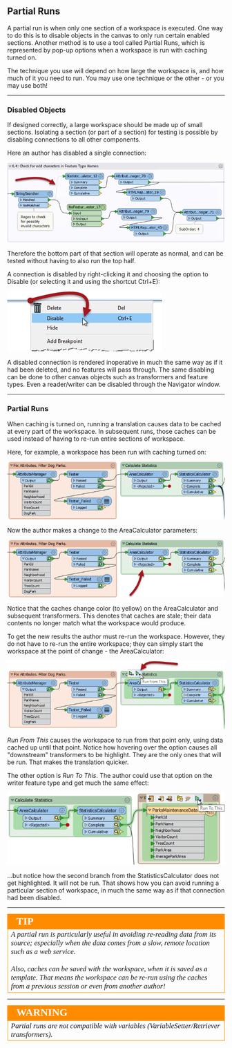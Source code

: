 ## Partial Runs ##

A partial run is when only one section of a workspace is executed. One way to do this is to disable objects in the canvas to only run certain enabled sections. Another method is to use a tool called Partial Runs, which is represented by pop-up options when a workspace is run with caching turned on.

The technique you use will depend on how large the workspace is, and how much of it you need to run. You may use one technique or the other - or you may use both!

---

### Disabled Objects ###

If designed correctly, a large workspace should be made up of small sections. Isolating a section (or part of a section) for testing is possible by disabling connections to all other components.

Here an author has disabled a single connection:

![](./Images/Img3.031.DisabledConnection.png)

Therefore the bottom part of that section will operate as normal, and can be tested without having to also run the top half.

A connection is disabled by right-clicking it and choosing the option to Disable (or selecting it and using the shortcut Ctrl+E):

![](./Images/Img3.032.DisablingConnection.png)

A disabled connection is rendered inoperative in much the same way as if it had been deleted, and no features will pass through. The same disabling can be done to other canvas objects such as transformers and feature types. Even a reader/writer can be disabled through the Navigator window.

---

### Partial Runs ###

When caching is turned on, running a translation causes data to be cached at every part of the workspace. In subsequent runs, those caches can be used instead of having to re-run entire sections of workspace.

Here, for example, a workspace has been run with caching turned on:

![](./Images/Img3.033.CachedForPartialRun.png)

Now the author makes a change to the AreaCalculator parameters:

![](./Images/Img3.034.StaleCacheFromEdit.png)

Notice that the caches change color (to yellow) on the AreaCalculator and subsequent transformers. This denotes that caches are stale; their data contents no longer match what the workspace would produce.

To get the new results the author must re-run the workspace. However, they do not have to re-run the entire workspace; they can simply start the workspace at the point of change - the AreaCalculator:

![](./Images/Img3.035.CacheRunFromHere.png)

*Run From This* causes the workspace to run from that point only, using data cached up until that point. Notice how hovering over the option causes all "downstream" transformers to be highlight. They are the only ones that will be run. That makes the translation quicker.

The other option is *Run To This*. The author could use that option on the writer feature type and get much the same effect:

![](./Images/Img3.036.CacheRunToThis.png)

...but notice how the second branch from the StatisticsCalculator does not get highlighted. It will not be run. That shows how you can avoid running a particular section of workspace, in much the same way as if that connection had been disabled.

---

<!--Tip Section-->

<table style="border-spacing: 0px">
<tr>
<td style="vertical-align:middle;background-color:darkorange;border: 2px solid darkorange">
<i class="fa fa-info-circle fa-lg fa-pull-left fa-fw" style="color:white;padding-right: 12px;vertical-align:text-top"></i>
<span style="color:white;font-size:x-large;font-weight: bold;font-family:serif">TIP</span>
</td>
</tr>

<tr>
<td style="border: 1px solid darkorange">
<span style="font-family:serif; font-style:italic; font-size:larger">
A partial run is particularly useful in avoiding re-reading data from its source; especially when the data comes from a slow, remote location such as a web service.
<br><br>Also, caches can be saved with the workspace, when it is saved as a template. That means the workspace can be re-run using the caches from a previous session or even from another author!
</span>
</td>
</tr>
</table>

---

<!--Warning Section-->

<table style="border-spacing: 0px">
<tr>
<td style="vertical-align:middle;background-color:darkorange;border: 2px solid darkorange">
<i class="fa fa-exclamation-triangle fa-lg fa-pull-left fa-fw" style="color:white;padding-right: 12px;vertical-align:text-top"></i>
<span style="color:white;font-size:x-large;font-weight: bold;font-family:serif">WARNING</span>
</td>
</tr>

<tr>
<td style="border: 1px solid darkorange">
<span style="font-family:serif; font-style:italic; font-size:larger">
Partial runs are not compatible with variables (VariableSetter/Retriever transformers).
</span>
</td>
</tr>
</table>
